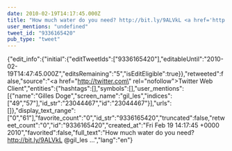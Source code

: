 ```yaml
---
date: 2010-02-19T14:17:45.000Z
title: "How much water do you need? http://bit.ly/9ALVkL <a href='http://twitter.com/gil_les'>@gil_les</a> ...″"
user_mentions: "undefined"
tweet_id: "9336165420"
pub_type: "tweet"
---
```

{"edit_info":{"initial":{"editTweetIds":["9336165420"],"editableUntil":"2010-02-19T14:47:45.000Z","editsRemaining":"5","isEditEligible":true}},"retweeted":false,"source":"<a href=\"http://twitter.com\" rel=\"nofollow\">Twitter Web Client</a>","entities":{"hashtags":[],"symbols":[],"user_mentions":[{"name":"Gilles Doge","screen_name":"gil_les","indices":["49","57"],"id_str":"23044467","id":"23044467"}],"urls":[]},"display_text_range":["0","61"],"favorite_count":"0","id_str":"9336165420","truncated":false,"retweet_count":"0","id":"9336165420","created_at":"Fri Feb 19 14:17:45 +0000 2010","favorited":false,"full_text":"How much water do you need? http://bit.ly/9ALVkL @gil_les ...","lang":"en"}
